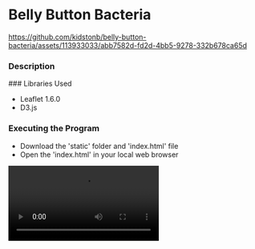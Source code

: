 # Belly Button Bacteria 

https://github.com/kidstonb/belly-button-bacteria/assets/113933033/abb7582d-fd2d-4bb5-9278-332b678ca65d

### Description
<p align="justify">
</p>
### Libraries Used

* Leaflet 1.6.0 
* D3.js

### Executing the Program

* Download the 'static' folder and 'index.html' file
* Open the 'index.html' in your local web browser 

![](https://github.com/kidstonb/belly-button-bacteria/tree/main/images/demo.mp4)
